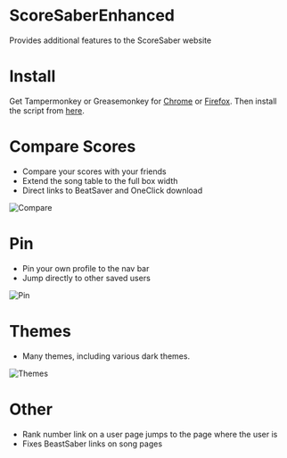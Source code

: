 # ScoreSaberEnhanced
Provides additional features to the ScoreSaber website

# Install
Get Tampermonkey or Greasemonkey for [Chrome](https://chrome.google.com/webstore/detail/tampermonkey/dhdgffkkebhmkfjojejmpbldmpobfkfo) or [Firefox](https://addons.mozilla.org/firefox/addon/tampermonkey/). Then install the script from [here](https://github.com/Splamy/ScoreSaberEnhanced/raw/master/scorsaber.user.js).

# Compare Scores
- Compare your scores with your friends
- Extend the song table to the full box width
- Direct links to BeatSaver and OneClick download

![Compare](https://i.imgur.com/3xy8FQo.png)

# Pin
- Pin your own profile to the nav bar
- Jump directly to other saved users

![Pin](https://i.imgur.com/2B0GLwi.png)

# Themes
- Many themes, including various dark themes.

![Themes](https://i.imgur.com/3Nso0TP.png)

# Other
- Rank number link on a user page jumps to the page where the user is
- Fixes BeastSaber links on song pages
